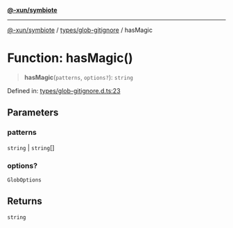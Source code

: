 [**@-xun/symbiote**](../../../README.md)

***

[@-xun/symbiote](../../../README.md) / [types/glob-gitignore](../README.md) / hasMagic

# Function: hasMagic()

> **hasMagic**(`patterns`, `options?`): `string`

Defined in: [types/glob-gitignore.d.ts:23](https://github.com/Xunnamius/symbiote/blob/fda4254d9bfeb125461ee3377ddb123772e5d050/types/glob-gitignore.d.ts#L23)

## Parameters

### patterns

`string` | `string`[]

### options?

`GlobOptions`

## Returns

`string`
